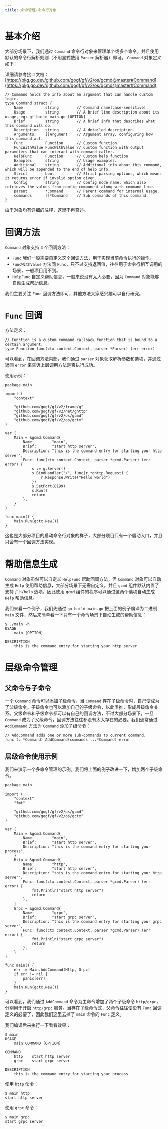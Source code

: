 ```yaml
---
title: 命令管理-命令行对象
---
```


# 基本介绍

大部分场景下，我们通过 `Command` 命令行对象来管理单个或多个命令，并且使用默认的命令行解析规则（不用显式使用 `Parser` 解析器）即可。 `Command` 对象定义如下：

详细请参考接口文档： [https://pkg.go.dev/github.com/gogf/gf/v2/os/gcmd@master#Command](https://pkg.go.dev/github.com/gogf/gf/v2/os/gcmd@master#Command)

```
// Command holds the info about an argument that can handle custom logic.
type Command struct {
	Name          string        // Command name(case-sensitive).
	Usage         string        // A brief line description about its usage, eg: gf build main.go [OPTION]
	Brief         string        // A brief info that describes what this command will do.
	Description   string        // A detailed description.
	Arguments     []Argument    // Argument array, configuring how this command act.
	Func          Function      // Custom function.
	FuncWithValue FuncWithValue // Custom function with output parameters that can interact with command caller.
	HelpFunc      Function      // Custom help function
	Examples      string        // Usage examples.
	Additional    string        // Additional info about this command, which will be appended to the end of help info.
	Strict        bool          // Strict parsing options, which means it returns error if invalid option given.
	Config        string        // Config node name, which also retrieves the values from config component along with command line.
	parent        *Command      // Parent command for internal usage.
	commands      []*Command    // Sub commands of this command.
}
```

由于对象均有详细的注释，这里不再赘述。

# 回调方法

`Command` 对象支持 `3` 个回调方法：

- `Func` 我们一般需要自定义这个回调方法，用于实现当前命令执行的操作。
- `FuncWithValue` 方法同 `Func`，只不过支持返回值，往往用于命令行相互调用的场景，一般项目用不到。
- `HelpFunc` 自定义帮助信息，一般来说没有太大必要，因为 `Command` 对象能够自动生成帮助信息。

我们主要关注 `Func` 回调方法即可，其他方法大家感兴趣可以自行研究。

# `Func` 回调

方法定义：

```
// Function is a custom command callback function that is bound to a certain argument.
type Function func(ctx context.Context, parser *Parser) (err error)
```

可以看到，在回调方法内部，我们通过 `parser` 对象获取解析参数和选项，并通过返回 `error` 来告诉上层调用方法是否执行成功。

使用示例：

```
package main

import (
	"context"

	"github.com/gogf/gf/v2/frame/g"
	"github.com/gogf/gf/v2/net/ghttp"
	"github.com/gogf/gf/v2/os/gcmd"
	"github.com/gogf/gf/v2/os/gctx"
)

var (
	Main = &gcmd.Command{
		Name:        "main",
		Brief:       "start http server",
		Description: "this is the command entry for starting your http server",
		Func: func(ctx context.Context, parser *gcmd.Parser) (err error) {
			s := g.Server()
			s.BindHandler("/", func(r *ghttp.Request) {
				r.Response.Write("Hello world")
			})
			s.SetPort(8199)
			s.Run()
			return
		},
	}
)

func main() {
	Main.Run(gctx.New())
}
```

这也是大部分项目的启动命令行对象的样子，大部分项目只有一个启动入口，并且只会有一个回调方法实现。

# 帮助信息生成

`Command` 对象虽然可以自定义 `HelpFunc` 帮助回调方法，但 `Command` 对象可以自动生成 `Help` 使用帮助信息，大部分场景下无需自定义。并且 `gcmd` 组件默认内置了支持了 `h/help` 选项，因此使用 `gcmd` 组件的程序可以通过这两个选项自动生成 `Help` 帮助信息。

我们来看一个例子，我们先通过 `go build main.go` 把上面的例子编译为二进制 `main` 文件，然后来简单看一下只有一个命令场景下自动生成的帮助信息：

```
$ ./main -h
USAGE
    main [OPTION]

DESCRIPTION
    this is the command entry for starting your http server
```

# 层级命令管理

## 父命令与子命令

一个 `Command` 命令可以添加子级命令，当 `Command` 存在子级命令时，自己便成为了父级命令。子级命令也可以添加自己的子级命令，以此类推，形成层级命令关系。父级命令和子级命令都可以有自己的回调方法，不过大部分场景下，一旦 `Command` 成为了父级命令，回调方法往往都没有太大存在的必要。我们通常通过 `AddCommand` 方法为 `Command` 添加子级命令：

```
// AddCommand adds one or more sub-commands to current command.
func (c *Command) AddCommand(commands ...*Command) error
```

## 层级命令使用示例

我们来演示一个多命令管理的示例。我们将上面的例子改进一下，增加两个子级命令。

```
package main

import (
	"context"
	"fmt"

	"github.com/gogf/gf/v2/os/gcmd"
	"github.com/gogf/gf/v2/os/gctx"
)

var (
	Main = &gcmd.Command{
		Name:        "main",
		Brief:       "start http server",
		Description: "this is the command entry for starting your process",
	}
	Http = &gcmd.Command{
		Name:        "http",
		Brief:       "start http server",
		Description: "this is the command entry for starting your http server",
		Func: func(ctx context.Context, parser *gcmd.Parser) (err error) {
			fmt.Println("start http server")
			return
		},
	}
	Grpc = &gcmd.Command{
		Name:        "grpc",
		Brief:       "start grpc server",
		Description: "this is the command entry for starting your grpc server",
		Func: func(ctx context.Context, parser *gcmd.Parser) (err error) {
			fmt.Println("start grpc server")
			return
		},
	}
)

func main() {
	err := Main.AddCommand(Http, Grpc)
	if err != nil {
		panic(err)
	}
	Main.Run(gctx.New())
}
```

可以看到，我们通过 `AddCommand` 命令为主命令增加了两个子级命令 `http/grpc`，分别用于开启 `http/grpc` 服务。当存在子级命令式，父命令往往便没有 `Func` 回调定义的必要了，因此我们这里去掉了 `main` 命令的 `Func` 定义。

我们编译后来执行一下看看效果：

```
$ main
USAGE
    main COMMAND [OPTION]

COMMAND
    http    start http server
    grpc    start grpc server

DESCRIPTION
    this is the command entry for starting your process
```

使用 `http` 命令：

```
$ main http
start http server
```

使用 `grpc` 命令：

```
$ main grpc
start grpc server
```